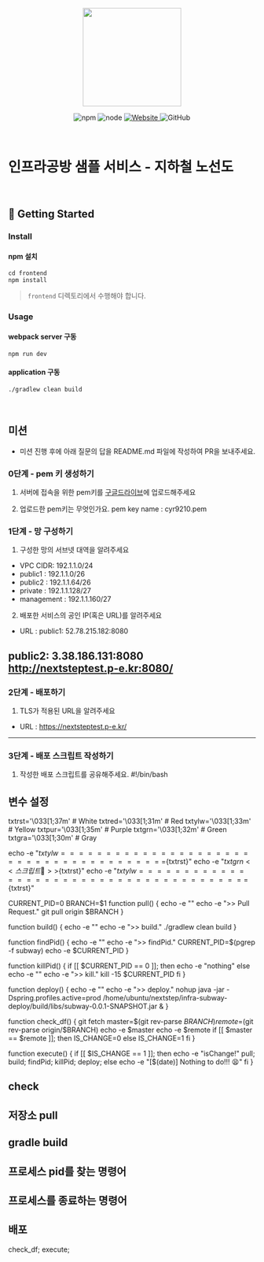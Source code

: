 <p align="center">
    <img width="200px;" src="https://raw.githubusercontent.com/woowacourse/atdd-subway-admin-frontend/master/images/main_logo.png"/>
</p>
<p align="center">
  <img alt="npm" src="https://img.shields.io/badge/npm-%3E%3D%205.5.0-blue">
  <img alt="node" src="https://img.shields.io/badge/node-%3E%3D%209.3.0-blue">
  <a href="https://edu.nextstep.camp/c/R89PYi5H" alt="nextstep atdd">
    <img alt="Website" src="https://img.shields.io/website?url=https%3A%2F%2Fedu.nextstep.camp%2Fc%2FR89PYi5H">
  </a>
  <img alt="GitHub" src="https://img.shields.io/github/license/next-step/atdd-subway-service">
</p>

<br>

# 인프라공방 샘플 서비스 - 지하철 노선도

<br>

## 🚀 Getting Started

### Install
#### npm 설치
```
cd frontend
npm install
```
> `frontend` 디렉토리에서 수행해야 합니다.

### Usage
#### webpack server 구동
```
npm run dev
```
#### application 구동
```
./gradlew clean build
```
<br>

## 미션

* 미션 진행 후에 아래 질문의 답을 README.md 파일에 작성하여 PR을 보내주세요.

### 0단계 - pem 키 생성하기

1. 서버에 접속을 위한 pem키를 [구글드라이브](https://drive.google.com/drive/folders/1dZiCUwNeH1LMglp8dyTqqsL1b2yBnzd1?usp=sharing)에 업로드해주세요

2. 업로드한 pem키는 무엇인가요.
pem key name : cyr9210.pem


### 1단계 - 망 구성하기
1. 구성한 망의 서브넷 대역을 알려주세요
- VPC CIDR: 192.1.1.0/24
- public1 : 192.1.1.0/26
- public2 : 192.1.1.64/26
- private : 192.1.1.128/27
- management : 192.1.1.160/27 
 

2. 배포한 서비스의 공인 IP(혹은 URL)를 알려주세요

- URL :
public1: 
52.78.215.182:8080

public2:
3.38.186.131:8080
http://nextsteptest.p-e.kr:8080/
---

### 2단계 - 배포하기
1. TLS가 적용된 URL을 알려주세요

- URL : https://nextsteptest.p-e.kr/

---

### 3단계 - 배포 스크립트 작성하기

1. 작성한 배포 스크립트를 공유해주세요.
#!/bin/bash

## 변수 설정

txtrst='\033[1;37m' # White
txtred='\033[1;31m' # Red
txtylw='\033[1;33m' # Yellow
txtpur='\033[1;35m' # Purple
txtgrn='\033[1;32m' # Green
txtgra='\033[1;30m' # Gray


echo -e "${txtylw}=======================================${txtrst}"
echo -e "${txtgrn}  << 스크립트 🧐 >>${txtrst}"
echo -e "${txtylw}=======================================${txtrst}"

CURRENT_PID=0
BRANCH=$1
function pull() {
        echo -e ""
        echo -e ">> Pull Request."
        git pull origin $BRANCH
}

function build() {
        echo -e ""
        echo -e ">> build."
        ./gradlew clean build
}

function findPid() {
        echo -e ""
        echo -e ">> findPid."
        CURRENT_PID=$(pgrep -f subway)
        echo -e $CURRENT_PID
}

function killPid() {
        if [[ $CURRENT_PID == 0 ]]; then
                echo -e "nothing"
        else
                echo -e ""
                echo -e ">> kill."
                kill -15 $CURRENT_PID
        fi
}

function deploy() {
        echo -e ""
        echo -e ">> deploy."
        nohup java -jar -Dspring.profiles.active=prod /home/ubuntu/nextstep/infra-subway-deploy/build/libs/subway-0.0.1-SNAPSHOT.jar &
}

function check_df() {
        git fetch
        master=$(git rev-parse $BRANCH)
        remote=$(git rev-parse origin/$BRANCH)
        echo -e $master
        echo -e $remote
        if [[ $master == $remote ]]; then
                IS_CHANGE=0
        else
                IS_CHANGE=1
        fi
}

function execute() {
        if [[ $IS_CHANGE == 1 ]]; then
                echo -e "isChange!"
                pull;
                build;
                findPid;
                killPid;
                deploy;
        else
                echo -e "[$(date)] Nothing to do!!! 😫"
        fi
}

## check
## 저장소 pull
## gradle build
## 프로세스 pid를 찾는 명령어
## 프로세스를 종료하는 명령어
## 배포
check_df;
execute;
